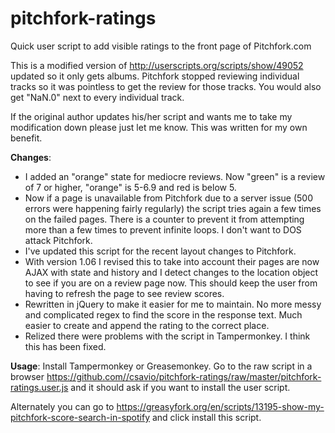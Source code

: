 # pitchfork-ratings
Quick user script to add visible ratings to the front page of Pitchfork.com

This is a modified version of http://userscripts.org/scripts/show/49052 updated so it only gets albums. Pitchfork stopped reviewing individual tracks so it was pointless to get the review for those tracks. You would also get "NaN.0" next to every individual track.

If the original author updates his/her script and wants me to take my modification down please just let me know. This was written for my own benefit.

**Changes**:

* I added an "orange" state for mediocre reviews. Now "green" is a review of 7 or higher, "orange" is 5-6.9 and red is below 5.
* Now if a page is unavailable from Pitchfork due to a server issue (500 errors were happening fairly regularly) the script tries again a few times on the failed pages. There is a counter to prevent it from attempting more than a few times to prevent infinite loops. I don't want to DOS attack Pitchfork.
* I've updated this script for the recent layout changes to Pitchfork.
* With version 1.06 I revised this to take into account their pages are now AJAX with state and history and I detect changes to the location object to see if you are on a review page now. This should keep the user from having to refresh the page to see review scores.
* Rewritten in jQuery to make it easier for me to maintain. No more messy and complicated regex to find the score in the response text.  Much easier to create and append the rating to the correct place.
* Relized there were problems with the script in Tampermonkey. I think this has been fixed.

**Usage**:
Install Tampermonkey or Greasemonkey. Go to the raw script in a browser https://github.com//csavio/pitchfork-ratings/raw/master/pitchfork-ratings.user.js and it should ask if you want to install the user script.

Alternately you can go to https://greasyfork.org/en/scripts/13195-show-my-pitchfork-score-search-in-spotify and click install this script. 
